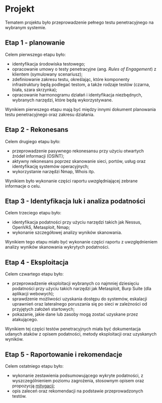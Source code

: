 # Projekt

Tematem projektu było przeprowadzenie pełnego testu penetracyjnego na wybranym systemie.

## Etap 1 - planowanie

Celem pierwszego etapu było:

- identyfikacja środowiska testowego;
- opracowanie umowy o testy penetracyjne (ang. _Rules of Engagement_) z klientem (symulowany scenariusz);
- zdefiniowanie zakresu testu, określając, które komponenty infrastruktury będą podlegać testom, a także rodzaje testów (czarna, biała, szara skrzynka);
- opracowanie harmonogramu działań i identyfikacja niezbędnych, wybranych narzędzi, które będą wykorzystywane.

Wynikiem pierwszego etapu mają być między innymi dokument planowania testu penetracyjnego oraz zakresu działania.

## Etap 2 - Rekonesans

Celem drugiego etapu było:

- przeprowadzenie pasywnego rekonesansu przy użyciu otwartych źródeł informacji (OSINT);
- aktywny rekonesans poprzez skanowanie sieci, portów, usług oraz identyfikację systemów operacyjnych;
- wykorzystanie narzędzi Nmap, Whois itp.

Wynikiem było wykonanie części raportu uwzględniającej zebrane informacje o celu.

## Etap 3 - Identyfikacja luk i analiza podatności

Celem trzeciego etapu było:

- identyfikacja podatności przy użyciu narzędzi takich jak Nessus, OpenVAS, Metasploit, Nmap;
- wykonanie szczegółowej analizy wyników skanowania.

Wynikiem tego etapu miało być wykonanie części raportu z uwzględnieniem analizy wyników skanowania wykrytych podatności.

## Etap 4 - Eksploitacja

Celem czwartego etapu było:

- przeprowadzenie eksploitacji wybranych co najmniej dziesięciu podatności przy użyciu takich narzędzi jak Metasploit, Burp Suite (dla aplikacji webowych);
- sprawdzenie możliwości uzyskania dostępu do systemów, eskalacji uprawnień oraz lateralnego poruszania się po sieci w zależności od przyjętych założeń startowych;
- pokazanie, jakie dane lub zasoby mogą zostać uzyskane przez atakującego.

Wynikiem tej części testów penetracyjnych miała być dokumentacja udanych ataków z opisem podatności, metody eksploitacji oraz uzyskanych wyników.

## Etap 5 - Raportowanie i rekomendacje

Celem ostatniego etapu było:

- wykonanie zestawienia podsumowującego wykryte podatności, z wyszczególnieniem poziomu zagrożenia, stosownym opisem oraz propozycją [mitygacji](https://www.ovhcloud.com/pl/security/anti-ddos/ddos-attack-mitigation/);
- opis zaleceń oraz rekomendacji na podstawie przeprowadzonych testów.
